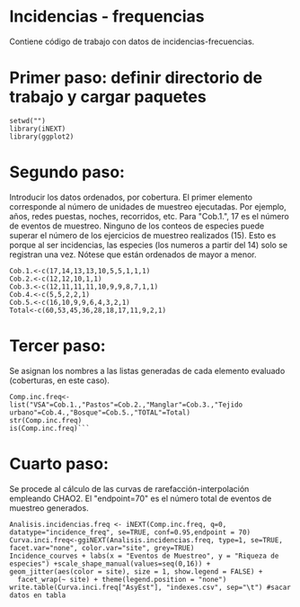 # Incidencias - frequencias
Contiene código de trabajo con datos de incidencias-frecuencias.

# Primer paso: definir directorio de trabajo y cargar paquetes
```{r}
setwd("")
library(iNEXT)
library(ggplot2)
```
# Segundo paso: 
Introducir los datos ordenados, por cobertura. El primer elemento corresponde al número de unidades de muestreo ejecutadas.
Por ejemplo, años, redes puestas, noches, recorridos, etc. Para "Cob.1.", 17 es el número de eventos de muestreo. Ninguno de los conteos de especies puede superar el número de los ejercicios de muestreo realizados (15). Esto es porque al ser incidencias, las especies (los numeros a partir del 14) solo se registran una vez. 
Nótese que están ordenados de mayor a menor. 


```{r}
Cob.1.<-c(17,14,13,13,10,5,5,1,1,1)
Cob.2.<-c(12,12,10,1,1)
Cob.3.<-c(12,11,11,11,10,9,9,8,7,1,1)
Cob.4.<-c(5,5,2,2,1)
Cob.5.<-c(16,10,9,9,6,4,3,2,1)
Total<-c(60,53,45,36,28,18,17,11,9,2,1)
```
# Tercer paso:
Se asignan los nombres a las listas generadas de cada elemento evaluado (coberturas, en este caso).


```{r}
Comp.inc.freq<-list("VSA"=Cob.1.,"Pastos"=Cob.2.,"Manglar"=Cob.3.,"Tejido urbano"=Cob.4.,"Bosque"=Cob.5.,"TOTAL"=Total)
str(Comp.inc.freq)
is(Comp.inc.freq)```
```
# Cuarto paso:
Se procede al cálculo de las curvas de rarefacción-interpolación empleando CHAO2. El "endpoint=70" es el número total de eventos de muestreo generados.
```{r}
Analisis.incidencias.freq <- iNEXT(Comp.inc.freq, q=0, datatype="incidence_freq", se=TRUE, conf=0.95,endpoint = 70)
Curva.inci.freq<-ggiNEXT(Analisis.incidencias.freq, type=1, se=TRUE, facet.var="none", color.var="site", grey=TRUE)
Incidence_courves + labs(x = "Eventos de Muestreo", y = "Riqueza de especies") +scale_shape_manual(values=seq(0,16)) + geom_jitter(aes(color = site), size = 1, show.legend = FALSE) + 
  facet_wrap(~ site) + theme(legend.position = "none")
write.table(Curva.inci.freq["AsyEst"], "indexes.csv", sep="\t") #sacar datos en tabla
```





